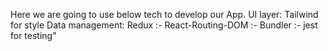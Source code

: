 Here we are going to use below tech to develop our App.
UI layer: Tailwind for style
Data management: Redux
:- React-Routing-DOM
:- Bundler
:- jest for testing"
